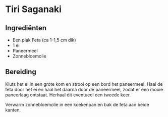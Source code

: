 # Tiri Saganaki
## Ingrediënten
- Een plak Feta (ca 1-1,5 cm dik)
- 1 ei
- Paneermeel
- Zonnebloemolie

## Bereiding
Kluts het ei in een grote kom en strooi op een bord het paneermeel. Haal de feta door het ei en haal het daarna door de paneermeel, zodat er een mooie paneerlaag ontstaat. Herhaal dit eventueel een tweede keer.

Verwarm zonnebloemolie in een koekenpan en bak de feta aan beide kanten.
